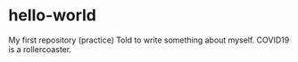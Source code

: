 # hello-world
My first repository (practice) 
Told to write something about myself. COVID19 is a rollercoaster. 
